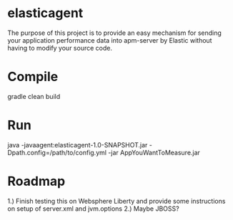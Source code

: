 # elasticagent

The purpose of this project is to provide an easy mechanism for sending your application performance data into apm-server by Elastic without having to modify your source code.

# Compile
gradle clean build

# Run
java -javaagent:elasticagent-1.0-SNAPSHOT.jar -Dpath.config=/path/to/config.yml -jar AppYouWantToMeasure.jar

# Roadmap
1.) Finish testing this on Websphere Liberty and provide some instructions on setup of server.xml and jvm.options
2.) Maybe JBOSS?

